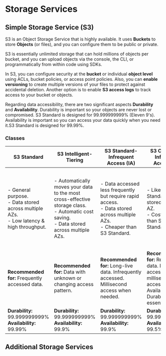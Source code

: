 # Storage Services

## Simple Storage Service (S3)

S3 is an Object Storage Service that is highly available. It uses **Buckets** to store **Objects** (or files), and you can configure them to be public or private.

S3 is essentially unlimited storage that can hold millions of objects per bucket, and you can upload objects via the console, the CLI, or programmatically from within code using SDKs.

In S3, you can configure security at the **bucket** or individual **object level** using ACLs, bucket policies, or access point policies. Also, you can **enable versioning** to create multiple versions of your files to protect against accidental deletion. Another option is to enable **S3 access logs** to track access to your bucket or objects.

Regarding data accessibility, there are two significant aspects **Durability** and **Availability**. Durability is important so your objects are never lost or compromised. S3 Standard is designed for 99.999999999% (Eleven 9's). Availability is important so you can access your data quickly when you need it.S3 Standard is designed for 99.99%.

### Classes

|S3 Standard|S3 Intelligent-Tiering|S3 Standard-Infrequent Access (IA)|S3 One Zone-Infrequent Access (IA)|S3 Glacier|S3 Glacier Deep Archive|S3 Outposts|
|---|---|---|---|---|---|---|
|- General purpose.<br>- Data stored across multiple AZs.<br>- Low latency & high throughput.|- Automatically moves your data to the most cross-effective storage class.<br>- Automatic cost saving.<br>- Data stored across multiple AZs.|- Data accessed less frequently but require rapid access.<br>- Data stored across multiple AZs.<br>- Cheaper than S3 Standard.|- Like S3 Standard-IA but stored in a single AZ.<br>- Costs 20% less than S3 Standard-IA|- Long-term data storage and archival for lower costs.<br>- Data stored across multiple AZs.<br>- Data retrieval takes longer. Options: 1-5 minutes, 3-5 hours, or 5-12 hours.|- Like Glacier but longer access times. Options: 12 hours or 48 hours.<br>- Cheapest of all S3 options.<br>- Data stored across multiple AZs.|- Provides object storage on-premises.<br>- A single storage class.<br>- Store across multiple devices and servers.|
|**Recommended for:** Frequently accessed data.|**Recommended for:** Data with unknown or changing access pattern.|**Recommended for:** Long-live data. Infrequently accessed. Millisecond access when needed.|**Recommended for:** Re-creatable data. Infrequently access with millisecond access. Availability and Durability are not essential.|**Recommended for:** Long-term backups. Cheaper storage option.|**Recommended for:** Long-term data archival accessed once or twice a year. Retaining data for regulatory compliance requirements.|**Recommended for:** Data that needs to kept local. Demanding application.|
|**Durability:** 99.999999999% <br> **Availability:** 99.99%|**Durability:** 99.999999999% <br> **Availability:** 99.9%|**Durability:** 99.999999999% <br> **Availability:** 99.9%|**Durability:** 99.999999999% <br> **Availability:** 99.5%|**Durability:** 99.999999999%|**Durability:** 99.999999999%| |

## Additional Storage Services

